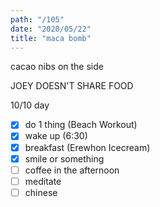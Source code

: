 ```yaml
---
path: "/105"
date: "2020/05/22"
title: "maca bomb"
---
```


cacao nibs on the side

JOEY DOESN'T SHARE FOOD

10/10 day

- [x] do 1 thing (Beach Workout)
- [x] wake up (6:30)
- [x] breakfast (Erewhon Icecream)
- [x] smile or something
- [ ] coffee in the afternoon
- [ ] meditate
- [ ] chinese
